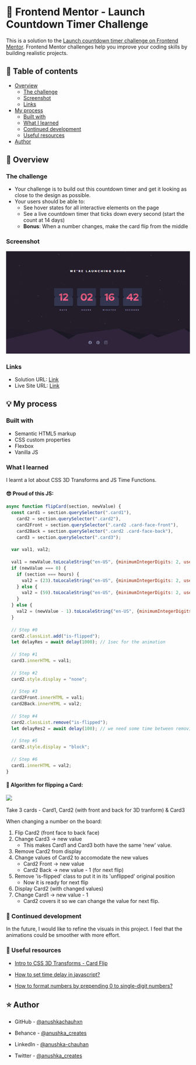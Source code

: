 # 🎯 Frontend Mentor - Launch Countdown Timer Challenge

This is a solution to the [Launch countdown timer challenge on Frontend Mentor](https://www.frontendmentor.io/challenges/launch-countdown-timer-N0XkGfyz-). Frontend Mentor challenges help you improve your coding skills by building realistic projects.

## 📜 Table of contents

- [Overview](#overview)
  - [The challenge](#the-challenge)
  - [Screenshot](#screenshot)
  - [Links](#links)
- [My process](#my-process)
  - [Built with](#built-with)
  - [What I learned](#what-i-learned)
  - [Continued development](#continued-development)
  - [Useful resources](#useful-resources)
- [Author](#author)

## 📝 Overview

### The challenge

- Your challenge is to build out this countdown timer and get it looking as close to the design as possible.
- Your users should be able to:
  - See hover states for all interactive elements on the page
  - See a live countdown timer that ticks down every second (start the count at 14 days)
  - **Bonus**: When a number changes, make the card flip from the middle

### Screenshot

<img src="./assets/screenshot.png">

### Links

- Solution URL: [Link](https://github.com/anushkachauhxn/frontend-mentor-projects/tree/main/projects/11-launch-countdown-timer)
- Live Site URL: [Link](https://anushkachauhxn.github.io/frontend-mentor-projects/projects/11-launch-countdown-timer/)

## 💡 My process

### Built with

- Semantic HTML5 markup
- CSS custom properties
- Flexbox
- Vanilla JS

### What I learned

I learnt a lot about CSS 3D Transforms and JS Time Functions.

#### 😎 Proud of this JS:

```js
async function flipCard(section, newValue) {
  const card1 = section.querySelector(".card1"),
    card2 = section.querySelector(".card2"),
    card2Front = section.querySelector(".card2 .card-face-front"),
    card2Back = section.querySelector(".card2 .card-face-back"),
    card3 = section.querySelector(".card3");

  var val1, val2;
  
  val1 = newValue.toLocaleString("en-US", {minimumIntegerDigits: 2, useGrouping: false});
  if (newValue === 0) {
    if (section === hours) {
      val2 = (23).toLocaleString("en-US", {minimumIntegerDigits: 2, useGrouping: false});
    } else {
      val2 = (59).toLocaleString("en-US", {minimumIntegerDigits: 2, useGrouping: false});
    }
  } else {
    val2 = (newValue - 1).toLocaleString("en-US", {minimumIntegerDigits: 2, useGrouping: false});
  }

  // Step #0
  card2.classList.add("is-flipped");
  let delayRes = await delay(1000); // 1sec for the animation

  // Step #1
  card3.innerHTML = val1;

  // Step #2
  card2.style.display = "none";

  // Step #3
  card2Front.innerHTML = val1;
  card2Back.innerHTML = val2;

  // Step #4
  card2.classList.remove("is-flipped");
  let delayRes2 = await delay(100); // we need some time between removing the flip class and displaying the element

  // Step #5
  card2.style.display = "block";

  // Step #6
  card1.innerHTML = val2;
}
```

#### 🧠 Algorithm for flipping a Card:

<img width="420px" src="https://user-images.githubusercontent.com/59930625/149552059-fad972e7-f866-47cd-8d6c-172580e47c05.jpeg">

Take 3 cards - Card1, Card2 (with front and back for 3D tranform) & Card3

When changing a number on the board:

1. Flip Card2 (front face to back face)
2. Change Card3 -> new value
   - This makes Card1 and Card3 both have the same 'new' value.
3. Remove Card2 from display
4. Change values of Card2 to accomodate the new values
   - Card2 Front -> new value
   - Card2 Back -> new value - 1 (for next flip)
5. Remove 'is-flipped' class to put it in its 'unflipped' original position
   - Now it is ready for next flip
6. Display Card2 (with changed values)
7. Change Card1 -> new value - 1
   - Card2 covers it so we can change the value for next flip.

### 🔮 Continued development

In the future, I would like to refine the visuals in this project. I feel that the animations could be smoother with more effort.

### 🔎 Useful resources

- [Intro to CSS 3D Transforms - Card Flip](https://3dtransforms.desandro.com/card-flip)

- [How to set time delay in javascript?](https://stackoverflow.com/a/49813472/12302691)

- [How to format numbers by prepending 0 to single-digit numbers?](https://stackoverflow.com/a/31466357/12302691)

## ⭐ Author

- GitHub - [@anushkachauhxn](https://github.com/anushkachauhxn)
- Behance - [@anushka_creates](https://www.behance.net/anushka_creates)

- LinkedIn - [@anushka-chauhan](https://www.linkedin.com/in/anushka-chauhan)
- Twitter - [@anushka_creates](https://twitter.com/anushka_creates)
